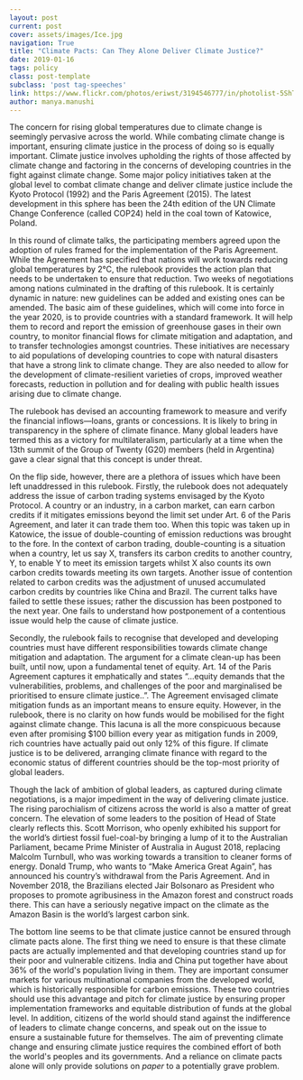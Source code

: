 ```yaml
---
layout: post
current: post
cover: assets/images/Ice.jpg
navigation: True
title: "Climate Pacts: Can They Alone Deliver Climate Justice?"
date: 2019-01-16
tags: policy
class: post-template
subclass: 'post tag-speeches'
link: https://www.flickr.com/photos/eriwst/3194546777/in/photolist-5ShTsH-bq4JLC-S4Hxg5-4nw9VV-27e3qcU-dkeuto-23BDthe-2cQfZ2c-2d86teb-bVKJRg-dNwK8K-W9SDwo-jNwNq-2d86aRf-PTLTnN-fgRjo6-5vWHf5-7ufpER-eGKYh6-28vGrpd-6FNE9J-qxu454-Kf1P4C-6QtpAN-914qdE-s5tAYu-8DmgER-brpTgB-aKWrM2-d2cwGf-7kXBvy-okGei-fgRkXv-fh6zz5-4dia18-NgDbu2-fh6wVJ-fh6wuL-fgRdCT-fh6JQ1-BCNfEC-fgReFv-4chm9Y-aHtxoa-eL6XPe-UXo88S-6fEVNj-aKWr9e-gQXra-617zMK
author: manya.manushi
---
```

The concern for rising global temperatures due to climate change is seemingly pervasive across the world. While combating climate change is important, ensuring climate justice in the process of doing so is equally important. Climate justice involves upholding the rights of those affected by climate change and factoring in the concerns of developing countries in the fight against climate change. Some major policy initiatives taken at the global level to combat climate change and deliver climate justice include the Kyoto Protocol (1992) and the Paris Agreement (2015). The latest development in this sphere has been the 24th edition of the UN Climate Change Conference (called COP24) held in the coal town of Katowice, Poland.

In this round of climate talks, the participating members agreed upon the adoption of rules framed for the implementation of the Paris Agreement. While the Agreement has specified that nations will work towards reducing global temperatures by 2°C, the rulebook provides the action plan that needs to be undertaken to ensure that reduction. Two weeks of negotiations among nations culminated in the drafting of this rulebook. It is certainly dynamic in nature: new guidelines can be added and existing ones can be amended. The basic aim of these guidelines, which will come into force in the year 2020, is to provide countries with a standard framework. It will help them to record and report the emission of greenhouse gases in their own country, to monitor financial flows for climate mitigation and adaptation, and to transfer technologies amongst countries. These initiatives are necessary to aid populations of developing countries to cope with natural disasters that have a strong link to climate change. They are also needed to allow for the development of climate-resilient varieties of crops, improved weather forecasts, reduction in pollution and for dealing with public health issues arising due to climate change.



The rulebook has devised an accounting framework to measure and verify the financial inflows―loans, grants or concessions. It is likely to bring in transparency in the sphere of climate finance. Many global leaders have termed this as a victory for multilateralism, particularly at a time when the 13th summit of the Group of Twenty (G20) members (held in Argentina) gave a clear signal that this concept is under threat.



On the flip side, however, there are a plethora of issues which have been left unaddressed in this rulebook. Firstly, the rulebook does not adequately address the issue of carbon trading systems envisaged by the Kyoto Protocol. A country or an industry, in a carbon market, can earn carbon credits if it mitigates emissions beyond the limit set under Art. 6 of the Paris Agreement, and later it can trade them too. When this topic was taken up in Katowice, the issue of double-counting of emission reductions was brought to the fore. In the context of carbon trading, double-counting is a situation when a country, let us say X, transfers its carbon credits to another country, Y, to enable Y to meet its emission targets whilst X also counts its own carbon credits towards meeting its own targets. Another issue of contention related to carbon credits was the adjustment of unused accumulated carbon credits by countries like China and Brazil. The current talks have failed to settle these issues; rather the discussion has been postponed to the next year. One fails to understand how postponement of a contentious issue would help the cause of climate justice.



Secondly, the rulebook fails to recognise that developed and developing countries must have different responsibilities towards climate change mitigation and adaptation. The argument for a climate clean-up has been built, until now, upon a fundamental tenet of equity. Art. 14 of the Paris Agreement captures it emphatically and states “...equity demands that the vulnerabilities, problems, and challenges of the poor and marginalised be prioritised to ensure climate justice..”. The Agreement envisaged climate mitigation funds as an important means to ensure equity. However, in the rulebook, there is no clarity on how funds would be mobilised for the fight against climate change. This lacuna is all the more conspicuous because even after promising $100 billion every year as mitigation funds in 2009, rich countries have actually paid out only 12% of this figure. If climate justice is to be delivered, arranging climate finance with regard to the economic status of different countries should be the top-most priority of global leaders.



Though the lack of ambition of global leaders, as captured during climate negotiations, is a major impediment in the way of delivering climate justice. The rising parochialism of citizens across the world is also a matter of great concern. The elevation of some leaders to the position of Head of State clearly reflects this. Scott Morrison, who openly exhibited his support for the world’s dirtiest fossil fuel-coal-by bringing a lump of it to the Australian Parliament, became Prime Minister of Australia in August 2018, replacing Malcolm Turnbull, who was working towards a transition to cleaner forms of energy. Donald Trump, who wants to “Make America Great Again”, has announced his country’s withdrawal from the Paris Agreement. And in November 2018, the Brazilians elected Jair Bolsonaro as President who proposes to promote agribusiness in the Amazon forest and construct roads there. This can have a seriously negative impact on the climate as the Amazon Basin is the world’s largest carbon sink.



The bottom line seems to be that climate justice cannot be ensured through climate pacts alone. The first thing we need to ensure is that these climate pacts are actually implemented and that developing countries stand up for their poor and vulnerable citizens. India and China put together have about 36% of the world's population living in them. They are important consumer markets for various multinational companies from the developed world, which is historically responsible for carbon emissions. These two countries should use this advantage and pitch for climate justice by ensuring proper implementation frameworks and equitable distribution of funds at the global level. In addition, citizens of the world should stand against the indifference of leaders to climate change concerns, and speak out on the issue to ensure a sustainable future for themselves. The aim of preventing climate change and ensuring climate justice requires the combined effort of both the world's peoples and its governments. And a reliance on climate pacts alone will only provide solutions on <i>paper </i> to a potentially grave problem.
